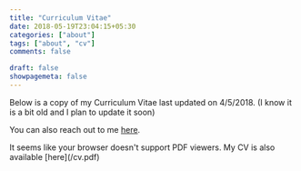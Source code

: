 ```yaml
---
title: "Curriculum Vitae"
date: 2018-05-19T23:04:15+05:30
categories: ["about"]
tags: ["about", "cv"]
comments: false

draft: false
showpagemeta: false
---
```



Below is a copy of my Curriculum Vitae last updated on 4/5/2018. (I know it is a bit old and I plan to update it soon)

You can also reach out to me [here](mailto:pal@nabarun.in).

<object data="/cv.pdf#pagemode=none" type="application/pdf" width="100%" height="900px">
<p>It seems like your browser doesn't support PDF viewers. My CV is also available [here](/cv.pdf)</p>
</object>
